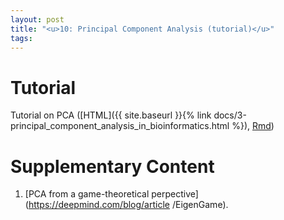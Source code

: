 ```yaml
---
layout: post
title: "<u>10: Principal Component Analysis (tutorial)</u>"
tags:
---
```


# Tutorial

Tutorial on PCA ([HTML]({{ site.baseurl }}{% link docs/3-principal_component_analysis_in_bioinformatics.html %}), 
[Rmd](https://github.com/massonix/math_teaching/blob/master/notebooks/3-principal_component_analysis_in_bioinformatics.Rmd))


# Supplementary Content

<!-- 1. [Last year's notes]({{ site.baseurl }}{% link docs/session-10.pdf %}) -->

1. [PCA from a game-theoretical perpective](https://deepmind.com/blog/article
/EigenGame).

